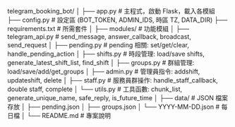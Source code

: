 telegram_booking_bot/
│
├── app.py                 # 主程式，啟動 Flask，載入各模組
├── config.py              # 設定區 (BOT_TOKEN, ADMIN_IDS, 時區 TZ, DATA_DIR)
├── requirements.txt       # 所需套件
│
├── modules/               # 功能模組
│   ├── telegram_api.py    # send_message, answer_callback, broadcast, send_request
│   ├── pending.py         # pending 相關: set/get/clear, handle_pending_action
│   ├── shifts.py          # 時段管理: load/save shifts, generate_latest_shift_list, find_shift
│   ├── groups.py          # 群組管理: load/save/add/get_groups
│   ├── admin.py           # 管理員指令: addshift, updateshift, delete
│   ├── staff.py           # 服務員群操作: handle_staff_callback, double staff, complete
│   └── utils.py           # 工具函數: chunk_list, generate_unique_name, safe_reply, is_future_time
│
├── data/                  # JSON 檔案存放
│   ├── pending.json
│   ├── groups.json
│   └── YYYY-MM-DD.json    # 每日檔
│
└── README.md              # 專案說明
